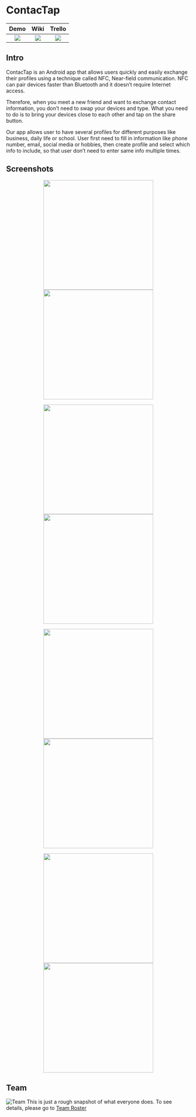 # ContacTap

| Demo  |  Wiki |  Trello  |
|:-----:|:-----:|:--------:|
|[<img src="https://eecs441.eecs.umich.edu/img/admin/video.png">][demo_page]|[<img src="https://eecs441.eecs.umich.edu/img/admin/wiki.png">][wiki_page]|[<img src="https://eecs441.eecs.umich.edu/img/admin/trello.png">][process_page]|

## Intro
ContacTap is an Android app that allows users quickly and easily exchange their profiles using a technique called NFC, Near-field communication. NFC can pair devices faster than Bluetooth and it doesn’t require Internet access. 

Therefore, when you meet a new friend and want to exchange contact information, you don’t need to swap your devices and type. What you need to do is to bring your devices close to each other and tap on the share button.   

Our app allows user to have several profiles for different purposes like business, daily life or school. User first need to fill in information like phone number, email, social media or hobbies, then create profile and select which info to include, so that user don’t need to enter same info multiple times.

## Screenshots
<p align="center">
  <img src="https://github.com/epigone707/Timi-ContacTap/blob/master/assets/page_home.png" width="300"/>
<img src="https://github.com/epigone707/Timi-ContacTap/blob/master/assets/page_drawer.png" width="300"/>
</p>

<p align="center">
  <img src="https://github.com/epigone707/Timi-ContacTap/blob/master/assets/page_share.png" width="300"/>
  <img src="https://github.com/epigone707/Timi-ContacTap/blob/master/assets/page_contact.png" width="300"/>
</p>

<p align="center">
<img src="https://github.com/epigone707/Timi-ContacTap/blob/master/assets/page_contact_list.png" width="300"/>
<img src="https://github.com/epigone707/Timi-ContacTap/blob/master/assets/page_signin.png" width="300"/>
</p>
<p align="center">
  <img src="https://github.com/epigone707/Timi-ContacTap/blob/master/assets/page_profile.png" width="300"/>
<img src="https://github.com/epigone707/Timi-ContacTap/blob/master/assets/page_profile_list.png" width="300"/>
</p>


## Team
![Team](/assets/team.png)
This is just a rough snapshot of what everyone does. To see details, please go to [Team Roster](https://github.com/epigone707/Timi-ContacTap/wiki/5.-Team-Roster)

[demo_page]: https://www.youtube.com/watch?v=DIosQAuC2qU
[wiki_page]: https://github.com/epigone707/Timi-ContacTap/wiki
[process_page]: https://trello.com/b/TqJAwI0i/contactap

